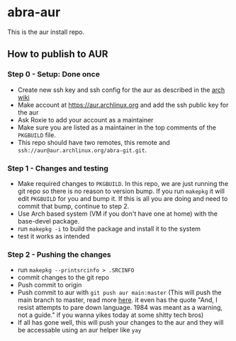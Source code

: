 # abra-aur

This is the aur install repo.

## How to publish to AUR

### Step 0 - Setup: Done once

- Create new ssh key and ssh config for the aur as described in the [arch wiki](https://wiki.archlinux.org/title/AUR_submission_guidelines#Authentication)
- Make account at <https://aur.archlinux.org> and add the ssh public key for the aur
- Ask Roxie to add your account as a maintainer
- Make sure you are listed as a maintainer in the top comments of the `PKGBUILD` file.
- This repo should have two remotes, this remote and `ssh://aur@aur.archlinux.org/abra-git.git`.

### Step 1 - Changes and testing

- Make required changes to `PKGBUILD`. In this repo, we are just running the git repo so there is no reason to version bump. If you run `makepkg` it will edit `PKGBUILD` for you and bump it. If this is all you are doing and need to commit that bump, continue to step 2.
- Use Arch based system (VM if you don't have one at home) with the base-devel package.
- run `makepkg -i` to build the package and install it to the system
- test it works as intended

### Step 2 - Pushing the changes

- run `makepkg --printsrcinfo > .SRCINFO`
- commit changes to the git repo
- Push commit to origin
- Push commit to aur with `git push aur main:master` (This will push the main branch to master, read more [here](https://bbs.archlinux.org/viewtopic.php?id=257186). it even has the quote "And, I resist attempts to pare down language.  1984 was meant as a warning, not a guide." if you wanna yikes today at some shitty tech bros)
- If all has gone well, this will push your changes to the aur and they will be accessable using an aur helper like `yay`
